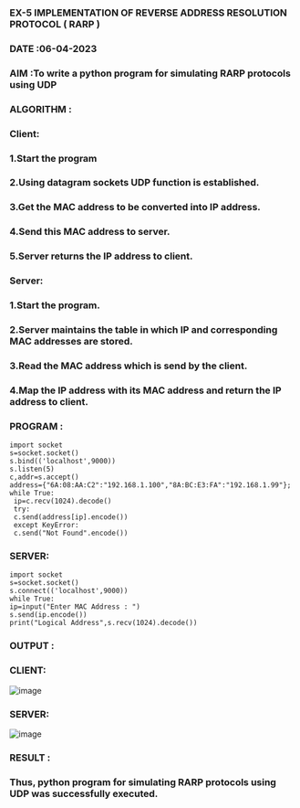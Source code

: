 ### EX-5 IMPLEMENTATION OF REVERSE ADDRESS RESOLUTION PROTOCOL ( RARP )

### DATE :06-04-2023

### AIM :To write a python program for simulating RARP protocols using UDP

### ALGORITHM :

### Client:

### 1.Start the program
### 2.Using datagram sockets UDP function is established.
### 3.Get the MAC address to be converted into IP address.
### 4.Send this MAC address to server.
### 5.Server returns the IP address to client.

### Server:

### 1.Start the program.
### 2.Server maintains the table in which IP and corresponding MAC addresses are stored.
### 3.Read the MAC address which is send by the client.
### 4.Map the IP address with its MAC address and return the IP address to client.

### PROGRAM :
```
import socket
s=socket.socket()
s.bind(('localhost',9000))
s.listen(5)
c,addr=s.accept()
address={"6A:08:AA:C2":"192.168.1.100","8A:BC:E3:FA":"192.168.1.99"};
while True:
 ip=c.recv(1024).decode()
 try:
 c.send(address[ip].encode())
 except KeyError:
 c.send("Not Found".encode())
 ```
 
 ### SERVER:
 ```
 import socket
s=socket.socket()
s.connect(('localhost',9000))
while True:
 ip=input("Enter MAC Address : ")
 s.send(ip.encode())
 print("Logical Address",s.recv(1024).decode())
 ```

### OUTPUT :

### CLIENT:
![image](https://github.com/Nithishramasaravanan/EX-5/assets/119394063/a89caf72-7d7b-44b8-83a5-1175ce31f846)

### SERVER:
![image](https://github.com/Nithishramasaravanan/EX-5/assets/119394063/32bba08b-8787-4ad2-b152-87685e37e2b2)

### RESULT :
### Thus, python program for simulating RARP protocols using UDP was successfully executed.
